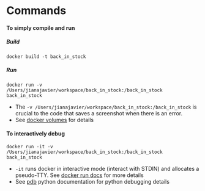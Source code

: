 # Commands

#### To simply compile and run

##### Build
`docker build -t back_in_stock`

##### Run
`docker run -v /Users/jianajavier/workspace/back_in_stock:/back_in_stock back_in_stock`

* The `-v /Users/jianajavier/workspace/back_in_stock:/back_in_stock` is crucial to the code that saves a screenshot when there is an error.
* See [docker volumes](https://docs.docker.com/storage/volumes/#start-a-service-with-volumes) for details

#### To interactively debug
`docker run -it -v /Users/jianajavier/workspace/back_in_stock:/back_in_stock back_in_stock`

* `-it` runs docker in interactive mode (interact with STDIN) and allocates a pseudo-TTY. See [docker run docs](https://docs.docker.com/engine/reference/commandline/run/) for more details
* See [pdb](https://docs.python.org/3/library/pdb.html) python documentation for python debugging details
